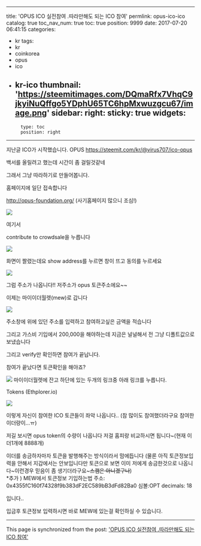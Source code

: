 
---
title: 'OPUS  ICO 실전참여 .따라만해도 되는 ICO 참여'
permlink: opus-ico-ico
catalog: true
toc_nav_num: true
toc: true
position: 9999
date: 2017-07-20 06:41:15
categories:
- kr
tags:
- kr
- coinkorea
- opus
- ico
- kr-ico
thumbnail: 'https://steemitimages.com/DQmaRfx7VhqC9jkyiNuQffgo5YDphU65TC6hpMxwuzgcu67/image.png'
sidebar:
    right:
        sticky: true
widgets:
    -
        type: toc
        position: right
---


지난글 
ICO가 시작했습니다. OPUS
https://steemit.com/kr/@virus707/ico-opus

백서를 올릴려고 했는데 시간이 좀 걸릴것같네

그래서 그냥 따라하기로 만들어봅니다.

홈페이지에 일단 접속합니다

http://opus-foundation.org/
(사기홈페이지 많으니 조심!)


![](https://steemitimages.com/DQmaRfx7VhqC9jkyiNuQffgo5YDphU65TC6hpMxwuzgcu67/image.png)

여기서

contribute to crowdsale을 누릅니다

![](https://steemitimages.com/DQmVTCk4PCJnmXc8GJiGGyUfQ6XKWP7KpJBrpvvAqPzWEfD/image.png)

화면이 짤렸는데요  show address를 누르면 창이 뜨고 동의를 누르세요

![](https://steemitimages.com/DQmT8dJpYM8gPPgns2krjptiiZ19kuzDPcHE3qiaavRknWs/image.png)


그럼 주소가 나옵니다!! 저주소가 opus 토큰주소에요~~

이제는 마이이더월렛(mew)로 갑니다

![](https://steemitimages.com/DQmWSVCS2THHevkdzB7BXNe1z6yuRmCPTxnXDg11JotQV3n/image.png)

주소창에 위에 있던 주소를 입력하고 참여하고싶은 금액을 적습니다

그리고 가스비 기입에서 200,000을 해야하는데 지금은 널널해서 전 그냥 디폴트값으로 보냈습니다

그리고 verify만 확인하면 참여가 끝납니다.

참여가 끝났다면 토큰확인을 해야죠?


![](https://steemitimages.com/DQmX5V7vEu6jX5zfpxhVgpMCBfQ6sdbxSWaePezm56pYXDT/image.png)
마이이더월렛에 잔고 하단에 있는 두개의 링크중 아래 링크를 누릅니다.

Tokens (Ethplorer.io) 

![](https://steemitimages.com/DQmd274pnyWYF6Jt3sMNP2uTXfYQQbexF5sZbkJ2Kb8S6Ef/image.png)

이렇게 자신이 참여한 ICO 토큰들이 좌악 나옵니다..
(참 많이도 참여했더라구요 참여한 이더량이...ㅠ)

저길 보시면 opus token의 수량이 나옵니다 저걸 홈피랑 비교하시면 됩니다~(현재 이더1개에 8888개)

이더를 송금하자마자 토큰을 발행해주는 방식이라서 맘에듭니다
(물론 아직 토큰정보입력을 안해서 지갑에서는 안보입니다만 토큰으로 보면 이미 저에게 송금한것으로 나옵니다~이런경우 믿음이 좀 생기더라구요~~~스캠은 아니겠구나~~)
\
*추가 ) MEW에서 토큰정보 기입하는법
주소: 0x4355fC160f74328f9b383dF2EC589bB3dFd82Ba0
심볼:OPT
decimals: 18

입니다..

입금후 토큰정보 입력하시면 바로 MEW에 있는걸 확인하실 수 있습니다.

- - -

This page is synchronized from the post: ['OPUS  ICO 실전참여 .따라만해도 되는 ICO 참여'](https://steemit.com/@virus707/opus-ico-ico)
